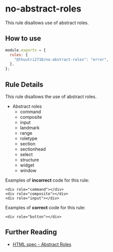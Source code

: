 # no-abstract-roles

This rule disallows use of abstract roles.

## How to use

```js,.eslintrc.js
module.exports = {
  rules: {
    "@thuutri2710/no-abstract-roles": "error",
  },
};
```

## Rule Details

This rule disallows the use of abstract roles.

- Abstract roles
  - command
  - composite
  - input
  - landmark
  - range
  - roletype
  - section
  - sectionhead
  - select
  - structure
  - widget
  - window

Examples of **incorrect** code for this rule:

```html,incorrect
<div role="command"></div>
<div role="composite"></div>
<div role="input"></div>
```

Examples of **correct** code for this rule:

```html,correct
<div role="button"></div>
```

## Further Reading

- [HTML spec - Abstract Roles](https://www.w3.org/TR/wai-aria-1.0/roles#abstract_roles)
